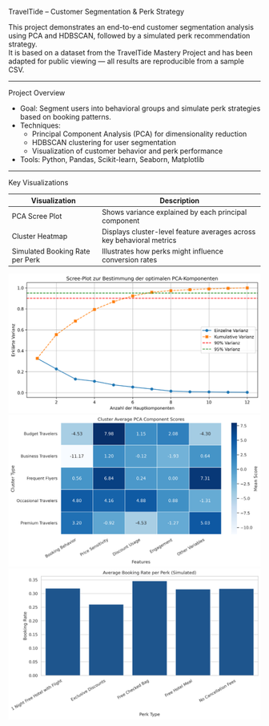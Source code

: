 TravelTide – Customer Segmentation & Perk Strategy

This project demonstrates an end-to-end customer segmentation analysis using PCA and HDBSCAN, followed by a simulated perk recommendation strategy.  
It is based on a dataset from the TravelTide Mastery Project and has been adapted for public viewing — all results are reproducible from a sample CSV.

---

Project Overview

- Goal: Segment users into behavioral groups and simulate perk strategies based on booking patterns.  
- Techniques:  
  - Principal Component Analysis (PCA) for dimensionality reduction  
  - HDBSCAN clustering for user segmentation  
  - Visualization of customer behavior and perk performance  
- Tools: Python, Pandas, Scikit-learn, Seaborn, Matplotlib

---

Key Visualizations

| Visualization | Description |
|----------------|-------------|
| PCA Scree Plot | Shows variance explained by each principal component |
| Cluster Heatmap | Displays cluster-level feature averages across key behavioral metrics |
| Simulated Booking Rate per Perk | Illustrates how perks might influence conversion rates |

![PCA Scree Plot](reports/pca_scree.png)
![Cluster Heatmap](reports/heatmap_clusterwerte.png)
![Booking Rate](reports/buchungsrate_pro_perk.png)
